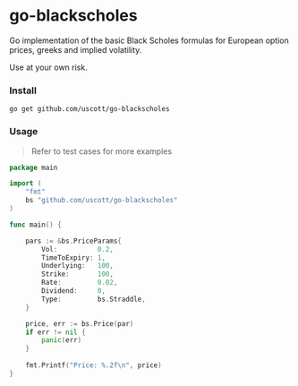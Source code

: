 # go-blackscholes

Go implementation of the basic Black Scholes formulas for European option prices, greeks and implied volatility.

Use at your own risk.

### Install
```shell script
go get github.com/uscott/go-blackscholes
```

### Usage

> Refer to test cases for more examples

```go
package main

import (
    "fmt"
    bs "github.com/uscott/go-blackscholes"
)

func main() {

    pars := &bs.PriceParams{
        Vol:          0.2,
        TimeToExpiry: 1,
        Underlying:   100,
        Strike:       100,
        Rate:         0.02,
        Dividend:     0,
        Type:         bs.Straddle,
    }

    price, err := bs.Price(par)
    if err != nil {
        panic(err)
    }
    
    fmt.Printf("Price: %.2f\n", price)
}
```
